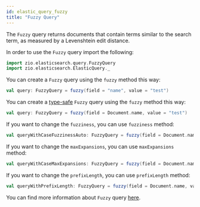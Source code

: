 ```yaml
---
id: elastic_query_fuzzy
title: "Fuzzy Query"
---
```


The `Fuzzy` query returns documents that contain terms similar to the search term, as measured by a Levenshtein edit distance.

In order to use the `Fuzzy` query import the following:
```scala
import zio.elasticsearch.query.FuzzyQuery
import zio.elasticsearch.ElasticQuery._
```

You can create a `Fuzzy` query using the `fuzzy` method this way:
```scala
val query: FuzzyQuery = fuzzy(field = "name", value = "test")
```

You can create a [type-safe](https://lambdaworks.github.io/zio-elasticsearch/overview/overview_zio_prelude_schema) `Fuzzy` query using the `fuzzy` method this way:
```scala
val query: FuzzyQuery = fuzzy(field = Document.name, value = "test")
```

If you want to change the `fuzziness`, you can use `fuzziness` method:
```scala
val queryWithCaseFuzzinessAuto: FuzzyQuery = fuzzy(field = Document.name, value = "test").fuzziness("AUTO")
```

If you want to change the `maxExpansions`, you can use `maxExpansions` method:
```scala
val queryWithCaseMaxExpansions: FuzzyQuery = fuzzy(field = Document.name, value = "test").maxExpansions(50)
```

If you want to change the `prefixLength`, you can use `prefixLength` method:
```scala
val queryWithPrefixLength: FuzzyQuery = fuzzy(field = Document.name, value = "test").prefixLength(3)
```

You can find more information about `Fuzzy` query [here](https://www.elastic.co/guide/en/elasticsearch/reference/current/query-dsl-fuzzy-query.html).

